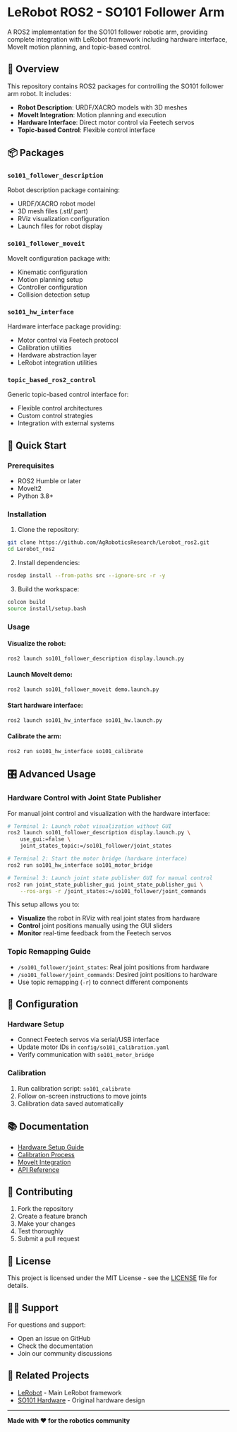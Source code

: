 # LeRobot ROS2 - SO101 Follower Arm

A ROS2 implementation for the SO101 follower robotic arm, providing complete integration with LeRobot framework including hardware interface, MoveIt motion planning, and topic-based control.

## 🤖 Overview

This repository contains ROS2 packages for controlling the SO101 follower arm robot. It includes:

- **Robot Description**: URDF/XACRO models with 3D meshes
- **MoveIt Integration**: Motion planning and execution
- **Hardware Interface**: Direct motor control via Feetech servos
- **Topic-based Control**: Flexible control interface

## 📦 Packages

### `so101_follower_description`
Robot description package containing:
- URDF/XACRO robot model
- 3D mesh files (.stl/.part)
- RViz visualization configuration
- Launch files for robot display

### `so101_follower_moveit`
MoveIt configuration package with:
- Kinematic configuration
- Motion planning setup
- Controller configuration
- Collision detection setup

### `so101_hw_interface`
Hardware interface package providing:
- Motor control via Feetech protocol
- Calibration utilities
- Hardware abstraction layer
- LeRobot integration utilities

### `topic_based_ros2_control`
Generic topic-based control interface for:
- Flexible control architectures
- Custom control strategies
- Integration with external systems

## 🚀 Quick Start

### Prerequisites
- ROS2 Humble or later
- MoveIt2
- Python 3.8+

### Installation

1. Clone the repository:
```bash
git clone https://github.com/AgRoboticsResearch/Lerobot_ros2.git
cd Lerobot_ros2
```

2. Install dependencies:
```bash
rosdep install --from-paths src --ignore-src -r -y
```

3. Build the workspace:
```bash
colcon build
source install/setup.bash
```

### Usage

#### Visualize the robot:
```bash
ros2 launch so101_follower_description display.launch.py
```

#### Launch MoveIt demo:
```bash
ros2 launch so101_follower_moveit demo.launch.py
```

#### Start hardware interface:
```bash
ros2 launch so101_hw_interface so101_hw.launch.py
```

#### Calibrate the arm:
```bash
ros2 run so101_hw_interface so101_calibrate
```

## 🎛️ Advanced Usage

### Hardware Control with Joint State Publisher
For manual joint control and visualization with the hardware interface:

```bash
# Terminal 1: Launch robot visualization without GUI
ros2 launch so101_follower_description display.launch.py \
    use_gui:=false \
    joint_states_topic:=/so101_follower/joint_states

# Terminal 2: Start the motor bridge (hardware interface)
ros2 run so101_hw_interface so101_motor_bridge

# Terminal 3: Launch joint state publisher GUI for manual control
ros2 run joint_state_publisher_gui joint_state_publisher_gui \
    --ros-args -r /joint_states:=/so101_follower/joint_commands
```

This setup allows you to:
- **Visualize** the robot in RViz with real joint states from hardware
- **Control** joint positions manually using the GUI sliders
- **Monitor** real-time feedback from the Feetech servos

### Topic Remapping Guide
- `/so101_follower/joint_states`: Real joint positions from hardware
- `/so101_follower/joint_commands`: Desired joint positions to hardware
- Use topic remapping (`-r`) to connect different components

## 🔧 Configuration

### Hardware Setup
- Connect Feetech servos via serial/USB interface
- Update motor IDs in `config/so101_calibration.yaml`
- Verify communication with `so101_motor_bridge`

### Calibration
1. Run calibration script: `so101_calibrate`
2. Follow on-screen instructions to move joints
3. Calibration data saved automatically

## 📚 Documentation

- [Hardware Setup Guide](docs/hardware_setup.md)
- [Calibration Process](docs/calibration.md)
- [MoveIt Integration](docs/moveit_integration.md)
- [API Reference](docs/api_reference.md)

## 🤝 Contributing

1. Fork the repository
2. Create a feature branch
3. Make your changes
4. Test thoroughly
5. Submit a pull request

## 📄 License

This project is licensed under the MIT License - see the [LICENSE](LICENSE) file for details.

## 🙋‍♂️ Support

For questions and support:
- Open an issue on GitHub
- Check the documentation
- Join our community discussions

## 🔗 Related Projects

- [LeRobot](https://github.com/huggingface/lerobot) - Main LeRobot framework
- [SO101 Hardware](https://github.com/TheRobotStudio/SO-ARM101) - Original hardware design

---

**Made with ❤️ for the robotics community** 

